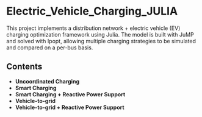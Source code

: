 # Electric_Vehicle_Charging_JULIA
This project implements a distribution network + electric vehicle (EV) charging optimization framework using Julia. The model is built with JuMP and solved with Ipopt, allowing multiple charging strategies to be simulated and compared on a per-bus basis.
## Contents
- **Uncoordinated Charging**
- **Smart Charging**
- **Smart Charging + Reactive Power Support**
- **Vehicle-to-grid**
- **Vehicle-to-grid + Reactive Power Support**
